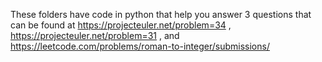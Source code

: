 These folders have code in python that help you answer 3 questions that can be found at 
https://projecteuler.net/problem=34 , 
https://projecteuler.net/problem=31 ,
and https://leetcode.com/problems/roman-to-integer/submissions/ 

